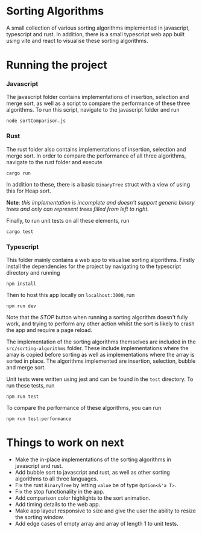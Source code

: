 # Sorting Algorithms

A small collection of various sorting algorithms implemented in javascript, typescript and rust.
In addition, there is a small typescript web app built using vite and react to visualise these sorting algorithms.

# Running the project

### Javascript

The javascript folder contains implementations of insertion, selection and merge sort, as well as a script to compare the performance of these three algorithms.
To run this script, navigate to the javascript folder and run

```
node sortComparison.js
```

### Rust

The rust folder also contains implementations of insertion, selection and merge sort.
In order to compare the performance of all three algorithms, navigate to the rust folder and execute

```
cargo run
```

In addition to these, there is a basic `BinaryTree` struct with a view of using this for Heap sort.

**Note**: _this implementation is incomplete and doesn't support generic binary trees and only can represent trees filled from left to right._

Finally, to run unit tests on all these elements, run

```
cargo test
```

### Typescript

This folder mainly contains a web app to visualise sorting algorithms.
Firstly install the dependencies for the project by navigating to the typescript directory and running

```
npm install
```

Then to host this app locally on `localhost:3000`, run

```
npm run dev
```

Note that the _STOP_ button when running a sorting algorithm doesn't fully work, and trying to perform any other action whilst the sort is likely to crash the app and require a page reload.

The implementation of the sorting algorithms themselves are included in the `src/sorting-algorithms` folder.
These include implementations where the array is copied before sorting as well as implementations where the array is sorted in place.
The algorithms implemented are insertion, selection, bubble and merge sort.

Unit tests were written using jest and can be found in the `test` directory. To run these tests, run

```
npm run test
```

To compare the performance of these algorithms, you can run

```
npm run test:performance
```

# Things to work on next

- Make the in-place implementations of the sorting algorithms in javascript and rust.
- Add bubble sort to javascript and rust, as well as other sorting algorithms to all three languages.
- Fix the rust `BinaryTree` by letting `value` be of type `Option<&'a T>`.
- Fix the stop functionality in the app.
- Add comparison color highlights to the sort animation.
- Add timing details to the web app.
- Make app layout responsive to size and give the user the ability to resize the sorting window.
- Add edge cases of empty array and array of length 1 to unit tests.
